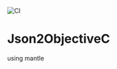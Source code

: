 ![CI](https://github.com/YanjieZhao/Json2ObjectiveC/workflows/CI/badge.svg?branch=master)

# Json2ObjectiveC
using mantle
